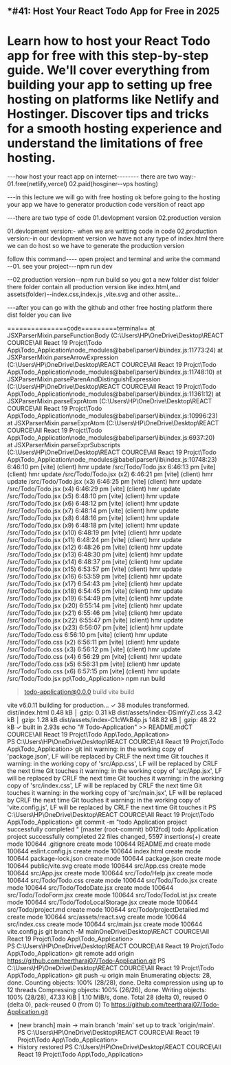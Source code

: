 *****#41: Host Your React Todo App for Free in 2025****
---------------------------------------------
Learn how to host your React Todo app for free with this step-by-step guide. We'll cover everything from building your app to setting up free hosting on platforms like Netlify and Hostinger. Discover tips and tricks for a smooth hosting experience and understand the limitations of free hosting.
============================================
---how host your react app on internet--------
there are two way:-
01.free(netlify,vercel) 
02.paid(hosginer--vps hosting)

---in this lecture we will go with free hosting
ok 
before going to the hosting your app we have to generator production code versition of react app

---there are two type of code
01.devlopment version
02.production version


01.devlopment version:- when we are writting code in code 
02.production version:-in our devlopment version we have not any type of index.html there we can do host 
so we have to generate the production version

follow this command----
open project and terminal and write the command
--01. see your project---npm run dev

--02.production version--npm run build
so you got a new folder dist folder there folder contain all  production version like index.html,and assets(folder)--index.css,index.js ,vite.svg and other assite...

---after you can go with the github and other free hosting platform there dist folder you can live



===============code=========terminal==
  at JSXParserMixin.parseFunctionBody (C:\Users\HP\OneDrive\Desktop\REACT COURCE\All React 19 Projct\Todo App\Todo_Application\node_modules\@babel\parser\lib\index.js:11773:24)
      at JSXParserMixin.parseArrowExpression (C:\Users\HP\OneDrive\Desktop\REACT COURCE\All React 19 Projct\Todo App\Todo_Application\node_modules\@babel\parser\lib\index.js:11748:10)
      at JSXParserMixin.parseParenAndDistinguishExpression (C:\Users\HP\OneDrive\Desktop\REACT COURCE\All React 19 Projct\Todo App\Todo_Application\node_modules\@babel\parser\lib\index.js:11361:12)
      at JSXParserMixin.parseExprAtom (C:\Users\HP\OneDrive\Desktop\REACT COURCE\All React 19 Projct\Todo App\Todo_Application\node_modules\@babel\parser\lib\index.js:10996:23)  
      at JSXParserMixin.parseExprAtom (C:\Users\HP\OneDrive\Desktop\REACT COURCE\All React 19 Projct\Todo App\Todo_Application\node_modules\@babel\parser\lib\index.js:6937:20)   
      at JSXParserMixin.parseExprSubscripts (C:\Users\HP\OneDrive\Desktop\REACT COURCE\All React 19 Projct\Todo App\Todo_Application\node_modules\@babel\parser\lib\index.js:10748:23)
6:46:10 pm [vite] (client) hmr update /src/Todo/Todo.jsx
6:46:13 pm [vite] (client) hmr update /src/Todo/Todo.jsx (x2)
6:46:21 pm [vite] (client) hmr update /src/Todo/Todo.jsx (x3)
6:46:25 pm [vite] (client) hmr update /src/Todo/Todo.jsx (x4)
6:46:29 pm [vite] (client) hmr update /src/Todo/Todo.jsx (x5)
6:48:10 pm [vite] (client) hmr update /src/Todo/Todo.jsx (x6)
6:48:12 pm [vite] (client) hmr update /src/Todo/Todo.jsx (x7)
6:48:14 pm [vite] (client) hmr update /src/Todo/Todo.jsx (x8)
6:48:16 pm [vite] (client) hmr update /src/Todo/Todo.jsx (x9)
6:48:18 pm [vite] (client) hmr update /src/Todo/Todo.jsx (x10)
6:48:19 pm [vite] (client) hmr update /src/Todo/Todo.jsx (x11)
6:48:24 pm [vite] (client) hmr update /src/Todo/Todo.jsx (x12)
6:48:26 pm [vite] (client) hmr update /src/Todo/Todo.jsx (x13)
6:48:30 pm [vite] (client) hmr update /src/Todo/Todo.jsx (x14)
6:48:37 pm [vite] (client) hmr update /src/Todo/Todo.jsx (x15)
6:53:57 pm [vite] (client) hmr update /src/Todo/Todo.jsx (x16)
6:53:59 pm [vite] (client) hmr update /src/Todo/Todo.jsx (x17)
6:54:43 pm [vite] (client) hmr update /src/Todo/Todo.jsx (x18)
6:54:45 pm [vite] (client) hmr update /src/Todo/Todo.jsx (x19)
6:54:49 pm [vite] (client) hmr update /src/Todo/Todo.jsx (x20)
6:55:14 pm [vite] (client) hmr update /src/Todo/Todo.jsx (x21)
6:55:46 pm [vite] (client) hmr update /src/Todo/Todo.jsx (x22)
6:55:47 pm [vite] (client) hmr update /src/Todo/Todo.jsx (x23)
6:56:07 pm [vite] (client) hmr update /src/Todo/Todo.css
6:56:10 pm [vite] (client) hmr update /src/Todo/Todo.css (x2)
6:56:11 pm [vite] (client) hmr update /src/Todo/Todo.css (x3)
6:56:12 pm [vite] (client) hmr update /src/Todo/Todo.css (x4)
6:56:29 pm [vite] (client) hmr update /src/Todo/Todo.css (x5)
6:56:31 pm [vite] (client) hmr update /src/Todo/Todo.css (x6)
6:57:15 pm [vite] (client) hmr update /src/Todo/Todo.jsx
pp\Todo_Application> npm run build

> todo-application@0.0.0 build
> vite build

vite v6.0.11 building for production...
✓ 38 modules transformed.
dist/index.html                   0.48 kB │ gzip:  0.31 kB
dist/assets/index-DSimYyZl.css    3.42 kB │ gzip:  1.28 kB
dist/assets/index-C1cWkB4p.js   148.82 kB │ gzip: 48.22 kB
✓ built in 2.93s                     echo "# Todo-Application" >> README.mdCT COURCE\All React 19 Projct\Todo App\Todo_Application>    
PS C:\Users\HP\OneDrive\Desktop\REACT COURCE\All React 19 Projct\Todo App\Todo_Application> git
 init
warning: in the working copy of 'package.json', LF will be replaced by CRLF the next time Git touches it
warning: in the working copy of 'src/App.css', LF will be replaced by CRLF the next time Git touches it
warning: in the working copy of 'src/App.jsx', LF will be replaced by CRLF the next time Git touches it
warning: in the working copy of 'src/index.css', LF will be replaced by CRLF the next time Git touches it
warning: in the working copy of 'src/main.jsx', LF will be replaced by CRLF the next time Git touches it
warning: in the working copy of 'vite.config.js', LF will be replaced by CRLF the next time Git touches it
PS C:\Users\HP\OneDrive\Desktop\REACT COURCE\All React 19 Projct\Todo App\Todo_Application> git commit -m "todo Application project successfully completed "
[master (root-commit) b012fcd] todo Application project successfully completed
 22 files changed, 5597 insertions(+)
 create mode 100644 .gitignore
 create mode 100644 README.md
 create mode 100644 eslint.config.js
 create mode 100644 index.html
 create mode 100644 package-lock.json
 create mode 100644 package.json
 create mode 100644 public/vite.svg
 create mode 100644 src/App.css
 create mode 100644 src/App.jsx
 create mode 100644 src/Todo/Help.jsx
 create mode 100644 src/Todo/Todo.css
 create mode 100644 src/Todo/Todo.jsx
 create mode 100644 src/Todo/TodoDate.jsx
 create mode 100644 src/Todo/TodoForm.jsx
 create mode 100644 src/Todo/TodoList.jsx
 create mode 100644 src/Todo/TodoLocalStorage.jsx
 create mode 100644 src/Todo/project.md
 create mode 100644 src/Todo/projectDetailed.md
 create mode 100644 src/assets/react.svg
 create mode 100644 src/index.css
 create mode 100644 src/main.jsx
 create mode 100644 vite.config.js                     git branch -M mainOneDrive\Desktop\REACT COURCE\All React 19 Projct\Todo App\Todo_Application>    
PS C:\Users\HP\OneDrive\Desktop\REACT COURCE\All React 19 Projct\Todo App\Todo_Application> git
 remote add origin https://github.com/teertharaj07/Todo-Application.git
PS C:\Users\HP\OneDrive\Desktop\REACT COURCE\All React 19 Projct\Todo App\Todo_Application> git
 push -u origin main
Enumerating objects: 28, done.
Counting objects: 100% (28/28), done.
Delta compression using up to 12 threads
Compressing objects: 100% (26/26), done.
Writing objects: 100% (28/28), 47.33 KiB | 1.10 MiB/s, done.
Total 28 (delta 0), reused 0 (delta 0), pack-reused 0 (from 0)
To https://github.com/teertharaj07/Todo-Application.git
 * [new branch]      main -> main
branch 'main' set up to track 'origin/main'.
PS C:\Users\HP\OneDrive\Desktop\REACT COURCE\All React 19 Projct\Todo App\Todo_Application> 
 *  History restored 
PS C:\Users\HP\OneDrive\Desktop\REACT COURCE\All React 19 Projct\Todo App\Todo_Application>